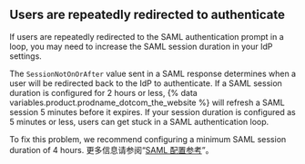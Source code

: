 ## Users are repeatedly redirected to authenticate

If users are repeatedly redirected to the SAML authentication prompt in a loop, you may need to increase the SAML session duration in your IdP settings.

The `SessionNotOnOrAfter` value sent in a SAML response determines when a user will be redirected back to the IdP to authenticate. If a SAML session duration is configured for 2 hours or less, {% data variables.product.prodname_dotcom_the_website %} will refresh a SAML session 5 minutes before it expires. If your session duration is configured as 5 minutes or less, users can get stuck in a SAML authentication loop.

To fix this problem, we recommend configuring a minimum SAML session duration of 4 hours. 更多信息请参阅“[SAML 配置参考](/admin/identity-and-access-management/using-saml-for-enterprise-iam/saml-configuration-reference#session-duration-and-timeout)”。